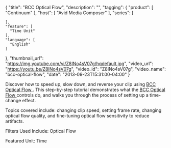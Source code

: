 {
  "title": "BCC Optical Flow",
  "description": "",
  "tagging": {
    "product": [
      "Continuum"
    ],
    "host": [
      "Avid Media Composer"
    ],
    "series": [

    ],
    "feature": [
      "Time Unit"
    ],
    "language": [
      "English"
    ]
  },
  "thumbnail_url": "https://img.youtube.com/vi/Z8INo4sV07g/hqdefault.jpg",
  "video_url": "https://youtu.be/Z8INo4sV07g",
  "video_id": "Z8INo4sV07g",
  "video_name": "bcc-optical-flow",
  "date": "2013-09-23T15:31:00-04:00"
}

Discover how to speed up, slow down, and reverse your clip using [ BCC Optical Flow ](/products/continuum-units/time/). This step-by-step tutorial demonstrates what the [ BCC Optical Flow ](/products/continuum-units/time/) controls do, and walks you through the process of setting up a time-change effect.

Topics covered include: changing clip speed, setting frame rate, changing optical flow quality, and fine-tuning optical flow sensitivity to reduce artifacts.

Filters Used Include: Optical Flow

Featured Unit: Time
